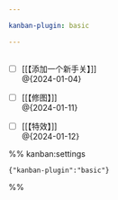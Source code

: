```yaml
---

kanban-plugin: basic

---
```


## 

- [ ] [[【添加一个新手关】]] <br>@{2024-01-04}
- [ ] [[【修图】]]<br>@{2024-01-11}
- [ ] [[【特效】]]<br>@{2024-01-12}




%% kanban:settings
```
{"kanban-plugin":"basic"}
```
%%